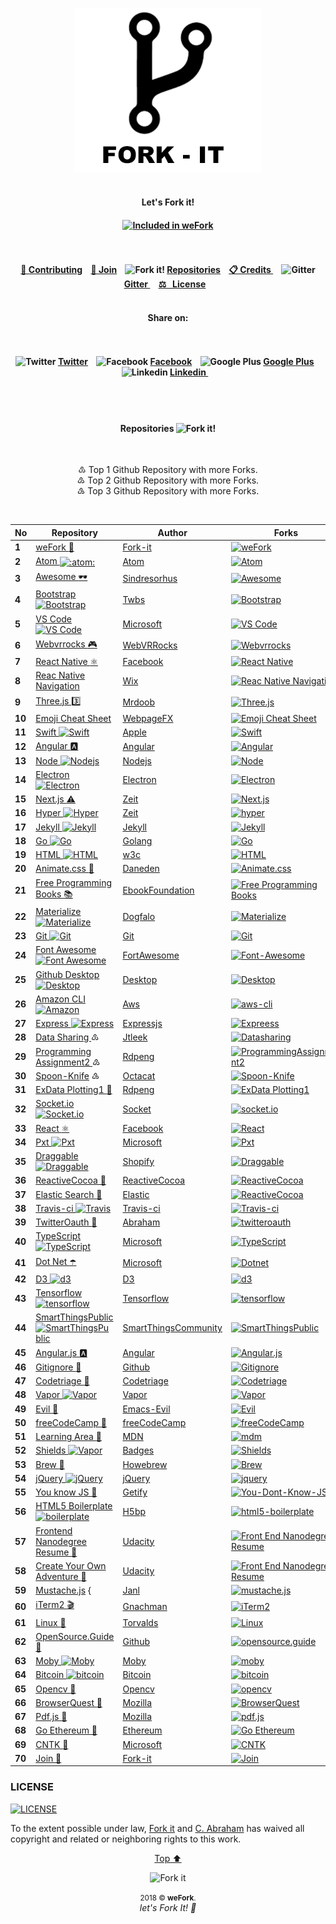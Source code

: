 <p id="top"><p>

<p align="center"><img width="300" src="assets/fork/fork-it.png" alt="Fork it!"><br><br>

<h4 align="center">Let's Fork it!<h4>

<p align="center">
<!-- Start of "INCLUDED ON WeFORK BANDGE" -->
<!-- To add you bandge to your repository, copy the code and paste it on your README file.
	VALUES TO CHANGE
	================
	● Link eg: https://github.com/fork-it/weFork/#1 ← Repository No. Value
	● Bandge Value eg: (...)badge/Included%20on%20weFork%20No.-1-0cd645.svg(...)
								   ↑ Repository No. Value
-->
<a href="https://github.com/fork-it/weFork/#1" target="_blank" title="Included In weFork"><img src="https://img.shields.io/badge/Included%20on%20weFork%20No.-1-0cd645.svg?logo=data%3Aimage%2Fpng%3Bbase64%2CiVBORw0KGgoAAAANSUhEUgAAAA4AAAAOCAYAAAAfSC3RAAAABHNCSVQICAgIfAhkiAAAAAlwSFlzAAAIEwAACBMBMzQ43AAAABl0RVh0U29mdHdhcmUAd3d3Lmlua3NjYXBlLm9yZ5vuPBoAAADgSURBVCiRpdK9LoRRGMTx3xEKsbGIZEWjFIVepd8rUKhp3AEKlUKpkIg7kIhOodyr2EblI9mg0CgoRmOT1%2BbdlWWqk8kzc57%2FyeG%2FStJKcpXkNsnab%2FMTlfMBFvGM00rhcpLzJCdJZvr%2BZCX4hiVM4bHin2H%2Bu%2FQDh4M3HuMODexV%2FCbu8YrZYZxHSS4HvNUkT0k6SVp1jHVFE9jAHHZLKb06xr4aSXbQxibesV1K6VaH6oJtrOMaW%2BiUUj5HrTWd5CZJL8nCKAR%2BMu5jBV1cjBNs4gUPhj37kFXH%2BnJ%2F1hcIFmcbnCr7pAAAAABJRU5ErkJggg%3D%3D" alt="Included in weFork"></a>
<!-- SEE BANDGE EXAMPLE @ https://github.com/fork-it/join -->
<!-- End of "INCLUDED ON WeFORK BANDGE" -->
</p>
	
<h4 align="center">
	<br><br>
	<a href="#contributing">🔁 Contributing</a>&nbsp;&nbsp;&nbsp;
	<a href="#join"> 🤝  Join</a>&nbsp;&nbsp;&nbsp;
	<img src="assets/fork/fork15px.png" alt="Fork it!">
	<a href="#repositories">Repositories</a>&nbsp;&nbsp;&nbsp;
	<a href="credits.md">📋 Credits </a>&nbsp;&nbsp;&nbsp;
	<img src="assets/fork/gitter15px.png" alt="Gitter">
	<a href="https://gitter.im/Fork-it/Lobby"> Gitter </a>&nbsp;&nbsp;&nbsp;
	<a href="LICENSE"> ⚖ &nbsp;&nbsp;License</a>&nbsp;&nbsp;&nbsp;
	<br><br>
</h4>


<h4 align="center">Share on: <h4>
<h4 align="center">
	<br><br>
	<!-- Twitter -->
	<img src="assets/icones/twitter.png" alt="Twitter">
	<a href="https://twitter.com/intent/tweet?text=Get%20your%20repository%20forked%20at%20https://github.com/fork-it/weFork">Twitter</a>&nbsp;&nbsp;&nbsp;
	<!-- Facebook -->
	<img src="assets/icones/facebook.png" alt="Facebook">
	<a href="https://www.facebook.com/sharer/sharer.php?s=100&p%5Burl%5D=https://github.com/fork-it/weFork"> Facebook</a>&nbsp;&nbsp;&nbsp;
	<!-- Google Plus -->
	<img src="assets/icones/google-plus.png" alt="Google Plus">
	<a href="https://plus.google.com/share?url=https://github.com/fork-it/weFork">Google Plus</a>&nbsp;&nbsp;&nbsp;
	<!-- Linkedin -->
	<img src="assets/icones/linkedin.png" alt="Linkedin">
	<a href="https://www.linkedin.com/sharing/share-offsite?mini=true&url=https://github.com/fork-it/weFork&title=Get%20your%20repository%20forked&summary=&source="> Linkedin </a>&nbsp;&nbsp;&nbsp;
	<br><br>
</h4>

<br><h4 id="repositories" align="center">Repositories <img src="assets/fork/fork15px.png" alt="Fork it!"></h4><br>

<p align="center">
	♳  Top 1 Github Repository with more Forks.<br>
	♴  Top 2 Github Repository with more Forks.<br>
	♵  Top 3 Github Repository with more Forks.<br>
</p><br>


<table>
<thead>
<tr>
<th>No</th>
<th>Repository</th>
<th>Author</th>
<th>Forks</th>
</tr>
</thead>
<tbody>
<tr>
<td><b id="user-content-1">1</b></td>
<td><a href="https://github.com/fork-it/weFork">weFork <g-emoji alias="repeat" fallback-src="https://assets-cdn.github.com/images/icons/emoji/unicode/1f501.png" ios-version="6.0">🔁</g-emoji> </a></td>
<td><a href="https://github.com/fork-it/weFork">Fork-it</a></td>
<td><a href="https://github.com/fork-it/weFork/fork"><img src="https://camo.githubusercontent.com/30a7a69196e406ebf2366827f39deb5260d024b3/68747470733a2f2f696d672e736869656c64732e696f2f6769746875622f666f726b732f666f726b2d69742f7765466f726b2e7376673f7374796c653d736f6369616c266c6162656c3d466f726b" alt="weFork" data-canonical-src="https://img.shields.io/github/forks/fork-it/weFork.svg?style=social&amp;label=Fork" style="max-width:100%;"></a></td>
</tr>
<tr>
<td><b id="user-content-2">2</b></td>
<td><a href="https://github.com/fork-it/atom">Atom <img class="emoji" title=":atom:" alt=":atom:" src="https://assets-cdn.github.com/images/icons/emoji/atom.png" height="20" width="20" align="absmiddle"></a></td>
<td><a href="https://github.com/atom/atom">Atom</a></td>
<td><a href="https://github.com/atom/atom/fork"><img src="https://camo.githubusercontent.com/3ffbe261afaea4ced78179e7d76a675b680069e4/68747470733a2f2f696d672e736869656c64732e696f2f6769746875622f666f726b732f61746f6d2f61746f6d2e7376673f7374796c653d736f6369616c266c6162656c3d466f726b" alt="Atom" data-canonical-src="https://img.shields.io/github/forks/atom/atom.svg?style=social&amp;label=Fork" style="max-width:100%;"></a></td>
</tr>
<tr>
<td><b id="user-content-3">3</b></td>
<td><a href="https://github.com/fork-it/awesome">Awesome <g-emoji alias="dark_sunglasses" fallback-src="https://assets-cdn.github.com/images/icons/emoji/unicode/1f576.png" ios-version="9.1">🕶</g-emoji></a></td>
<td><a href="https://github.com/sindresorhus/awesome">Sindresorhus</a></td>
<td><a href="https://github.com/sindresorhus/awesome/fork"><img src="https://camo.githubusercontent.com/2665fe5ca52d8bae494f95e17db15ff6d9433323/68747470733a2f2f696d672e736869656c64732e696f2f6769746875622f666f726b732f73696e647265736f726875732f617765736f6d652e7376673f7374796c653d736f6369616c266c6162656c3d466f726b" alt="Awesome" data-canonical-src="https://img.shields.io/github/forks/sindresorhus/awesome.svg?style=social&amp;label=Fork" style="max-width:100%;"></a></td>
</tr>
<tr>
<td><b id="user-content-4">4</b></td>
<td><a href="https://github.com/fork-it/bootstrap">Bootstrap <img src="/assets/icones/bootstrap.png" alt="Bootstrap" style="max-width:100%;"></a></td>
<td><a href="https://github.com/twbs/bootstrap">Twbs</a></td>
<td><a href="https://github.com/twbs/bootstrap/fork"><img src="https://camo.githubusercontent.com/3530fb50822907acc525b7ce323084a8c857ce16/68747470733a2f2f696d672e736869656c64732e696f2f6769746875622f666f726b732f747762732f626f6f7473747261702e7376673f7374796c653d736f6369616c266c6162656c3d466f726b" alt="Bootstrap" data-canonical-src="https://img.shields.io/github/forks/twbs/bootstrap.svg?style=social&amp;label=Fork" style="max-width:100%;"></a></td>
</tr>
<tr>
<td><b id="user-content-5">5</b></td>
<td><a href="https://github.com/fork-it/vscode">VS Code <img src="/assets/icones/visual-studio.png" alt="VS Code" style="max-width:100%;"></a></td>
<td><a href="https://github.com/Microsoft/vscode">Microsoft</a></td>
<td><a href="https://github.com/Microsoft/vscode/fork"><img src="https://camo.githubusercontent.com/074a4cea2df3e1097192b1e9ebb86ced0633a496/68747470733a2f2f696d672e736869656c64732e696f2f6769746875622f666f726b732f4d6963726f736f66742f7673636f64652e7376673f7374796c653d736f6369616c266c6162656c3d466f726b" alt="VS Code" data-canonical-src="https://img.shields.io/github/forks/Microsoft/vscode.svg?style=social&amp;label=Fork" style="max-width:100%;"></a></td>
</tr>
<tr>
<td><b id="user-content-6">6</b></td>
<td><a href="https://github.com/fork-it/webbrrocks">Webvrrocks <g-emoji alias="video_game" fallback-src="https://assets-cdn.github.com/images/icons/emoji/unicode/1f3ae.png" ios-version="6.0">🎮</g-emoji></a></td>
<td><a href="https://github.com/WebVRRocks/webvrrocks">WebVRRocks</a></td>
<td><a href="https://github.com/WebVRRocks/webvrrocks"><img src="https://camo.githubusercontent.com/e0031cc9afde26b0ccefcc16f3be325a9d3d5dac/68747470733a2f2f696d672e736869656c64732e696f2f6769746875622f666f726b732f5765625652526f636b732f7765627672726f636b732e7376673f7374796c653d736f6369616c266c6162656c3d466f726b" alt="Webvrrocks" data-canonical-src="https://img.shields.io/github/forks/WebVRRocks/webvrrocks.svg?style=social&amp;label=Fork" style="max-width:100%;"></a></td>
</tr>
<tr>
<td><b id="user-content-7">7</b></td>
<td><a href="https://github.com/fork-it/react-native">React Native <g-emoji alias="atom_symbol" fallback-src="https://assets-cdn.github.com/images/icons/emoji/unicode/269b.png" ios-version="9.1">⚛️</g-emoji></a></td>
<td><a href="https://github.com/facebook/react-native">Facebook</a></td>
<td><a href="https://github.com/facebook/react-native/fork"><img src="https://camo.githubusercontent.com/e93d2fe4979902e850c70fdcdedec813051ad893/68747470733a2f2f696d672e736869656c64732e696f2f6769746875622f666f726b732f66616365626f6f6b2f72656163742d6e61746976652e7376673f7374796c653d736f6369616c266c6162656c3d466f726b" alt="React Native" data-canonical-src="https://img.shields.io/github/forks/facebook/react-native.svg?style=social&amp;label=Fork" style="max-width:100%;"></a></td>
</tr>
<tr>
<td><b id="user-content-8">8</b></td>
<td><a href="https://github.com/fork-it/react-native-navigation">Reac Native Navigation</a></td>
<td><a href="https://github.com/wix/react-native-navigation">Wix</a></td>
<td><a href="https://github.com/wix/react-native-navigation/fork"><img src="https://camo.githubusercontent.com/eb49850826d7d8ae3f35af6dcc3359fb5167a7da/68747470733a2f2f696d672e736869656c64732e696f2f6769746875622f666f726b732f7769782f72656163742d6e61746976652d6e617669676174696f6e2e7376673f7374796c653d736f6369616c266c6162656c3d466f726b" alt="Reac Native Navigation" data-canonical-src="https://img.shields.io/github/forks/wix/react-native-navigation.svg?style=social&amp;label=Fork" style="max-width:100%;"></a></td>
</tr>
<tr>
<td><b id="user-content-9">9</b></td>
<td><a href="https://github.com/fork-it/three.js">Three.js <g-emoji alias="three" fallback-src="https://assets-cdn.github.com/images/icons/emoji/unicode/0033-20e3.png" ios-version="6.0">3️⃣</g-emoji></a></td>
<td><a href="https://github.com/mrdoob/three.js">Mrdoob</a></td>
<td><a href="https://github.com/mrdoob/three.js/fork"><img src="https://camo.githubusercontent.com/78522a2fa85e1e76014f5c3b6d23676ab6aa866f/68747470733a2f2f696d672e736869656c64732e696f2f6769746875622f666f726b732f6d72646f6f622f74687265652e6a732e7376673f7374796c653d736f6369616c266c6162656c3d466f726b" alt="Three.js" data-canonical-src="https://img.shields.io/github/forks/mrdoob/three.js.svg?style=social&amp;label=Fork" style="max-width:100%;"></a></td>
</tr>
<tr>
<td><b id="user-content-10">10</b></td>
<td><a href="https://github.com/fork-it/emoji-cheat-sheet.com">Emoji Cheat Sheet</a></td>
<td><a href="https://github.com/WebpageFX/emoji-cheat-sheet.com">WebpageFX</a></td>
<td><a href="https://github.com/WebpageFX/emoji-cheat-sheet.com/fork"><img src="https://camo.githubusercontent.com/9f31aa6868c3ec9468aa90b30cd1cfbb9d37c684/68747470733a2f2f696d672e736869656c64732e696f2f6769746875622f666f726b732f5765627061676546582f656d6f6a692d63686561742d73686565742e636f6d2e7376673f7374796c653d736f6369616c266c6162656c3d466f726b" alt="Emoji Cheat Sheet" data-canonical-src="https://img.shields.io/github/forks/WebpageFX/emoji-cheat-sheet.com.svg?style=social&amp;label=Fork" style="max-width:100%;"></a></td>
</tr>
<tr>
<td><b id="user-content-11">11</b></td>
<td><a href="https://github.com/fork-it/swift">Swift <img src="/assets/icones/swift.png" alt="Swift" style="max-width:100%;"></a></td>
<td><a href="https://github.com/apple/swift">Apple</a></td>
<td><a href="https://github.com/apple/swift/fork"><img src="https://camo.githubusercontent.com/ce663af9dbf0dea432871b8548ec4061ff39821c/68747470733a2f2f696d672e736869656c64732e696f2f6769746875622f666f726b732f6170706c652f73776966742e7376673f7374796c653d736f6369616c266c6162656c3d466f726b" alt="Swift" data-canonical-src="https://img.shields.io/github/forks/apple/swift.svg?style=social&amp;label=Fork" style="max-width:100%;"></a></td>
</tr>
<tr>
<td><b id="user-content-12">12</b></td>
<td><a href="https://github.com/fork-it/Angular">Angular <g-emoji alias="a" fallback-src="https://assets-cdn.github.com/images/icons/emoji/unicode/1f170.png" ios-version="6.0">🅰️</g-emoji></a></td>
<td><a href="https://github.com/Angular/Angular">Angular</a></td>
<td><a href="https://github.com/Angular/Angular/fork"><img src="https://camo.githubusercontent.com/fbd66c2115e1b1e3e77f1227b74530fe45dc040d/68747470733a2f2f696d672e736869656c64732e696f2f6769746875622f666f726b732f416e67756c61722f416e67756c61722e7376673f7374796c653d736f6369616c266c6162656c3d466f726b" alt="Angular" data-canonical-src="https://img.shields.io/github/forks/Angular/Angular.svg?style=social&amp;label=Fork" style="max-width:100%;"></a></td>
</tr>
<tr>
<td><b id="user-content-13">13</b></td>
<td><a href="https://github.com/fork-it/Node">Node <img src="/assets/icones/nodejs.png" alt="Nodejs" style="max-width:100%;"></a></td>
<td><a href="https://github.com/Nodejs/Node">Nodejs</a></td>
<td><a href="https://github.com/Nodejs/Node/fork"><img src="https://camo.githubusercontent.com/2453510546fe331db5d7487d02fe78220192daf2/68747470733a2f2f696d672e736869656c64732e696f2f6769746875622f666f726b732f4e6f64656a732f4e6f64652e7376673f7374796c653d736f6369616c266c6162656c3d466f726b" alt="Node" data-canonical-src="https://img.shields.io/github/forks/Nodejs/Node.svg?style=social&amp;label=Fork" style="max-width:100%;"></a></td>
</tr>
<tr>
<td><b id="user-content-14">14</b></td>
<td><a href="https://github.com/fork-it/Electron">Electron <img src="/assets/icones/electron.png" alt="Electron" style="max-width:100%;"></a></td>
<td><a href="https://github.com/Electron/Electron">Electron</a></td>
<td><a href="https://github.com/Electron/Electron/fork"><img src="https://camo.githubusercontent.com/c6917a61d4be0b6827558c05e3e25e2f18f8a192/68747470733a2f2f696d672e736869656c64732e696f2f6769746875622f666f726b732f456c656374726f6e2f456c656374726f6e2e7376673f7374796c653d736f6369616c266c6162656c3d466f726b" alt="Electron" data-canonical-src="https://img.shields.io/github/forks/Electron/Electron.svg?style=social&amp;label=Fork" style="max-width:100%;"></a></td>
</tr>
<tr>
<td><b id="user-content-15">15</b></td>
<td><a href="https://github.com/fork-it/Next.js">Next.js <g-emoji alias="warning" fallback-src="https://assets-cdn.github.com/images/icons/emoji/unicode/26a0.png" ios-version="6.0">⚠️</g-emoji></a></td>
<td><a href="https://github.com/zeit/next.js">Zeit</a></td>
<td><a href="https://github.com/zeit/next.js/fork"><img src="https://camo.githubusercontent.com/4aeab6fba21e5f7beebd97f8f41917489a66bc0d/68747470733a2f2f696d672e736869656c64732e696f2f6769746875622f666f726b732f7a6569742f6e6578742e6a732e7376673f7374796c653d736f6369616c266c6162656c3d466f726b" alt="Next.js" data-canonical-src="https://img.shields.io/github/forks/zeit/next.js.svg?style=social&amp;label=Fork" style="max-width:100%;"></a></td>
</tr>
<tr>
<td><b id="user-content-16">16</b></td>
<td><a href="https://github.com/fork-it/Hyper">Hyper <img src="/assets/icones/hyper.png" alt="Hyper" style="max-width:100%;"></a></td>
<td><a href="https://github.com/zeit/hyper">Zeit</a></td>
<td><a href="https://github.com/zeit/hyper/fork"><img src="https://camo.githubusercontent.com/48d2b332580fc94ba5456b2d79d3deeb4fc4f633/68747470733a2f2f696d672e736869656c64732e696f2f6769746875622f666f726b732f7a6569742f68797065722e7376673f7374796c653d736f6369616c266c6162656c3d466f726b" alt="hyper" data-canonical-src="https://img.shields.io/github/forks/zeit/hyper.svg?style=social&amp;label=Fork" style="max-width:100%;"></a></td>
</tr>
<tr>
<td><b id="user-content-17">17</b></td>
<td><a href="https://github.com/fork-it/Jekyll">Jekyll <img src="/assets/icones/jekyll.png" alt="Jekyll" style="max-width:100%;"></a></td>
<td><a href="https://github.com/Jekyll/Jekyll">Jekyll</a></td>
<td><a href="https://github.com/Jekyll/Jekyll/fork"><img src="https://camo.githubusercontent.com/d0585a4ac036681242829761a50038cd9869980e/68747470733a2f2f696d672e736869656c64732e696f2f6769746875622f666f726b732f4a656b796c6c2f4a656b796c6c2e7376673f7374796c653d736f6369616c266c6162656c3d466f726b" alt="Jekyll" data-canonical-src="https://img.shields.io/github/forks/Jekyll/Jekyll.svg?style=social&amp;label=Fork" style="max-width:100%;"></a></td>
</tr>
<tr>
<td><b id="user-content-18">18</b></td>
<td><a href="https://github.com/fork-it/go">Go <img src="/assets/icones/go.png" alt="Go" style="max-width:100%;"></a></td>
<td><a href="https://github.com/golang/go">Golang</a></td>
<td><a href="https://github.com/golang/go/fork"><img src="https://camo.githubusercontent.com/6d72d1c8243339b245e84b11e493f12b5cafa3a6/68747470733a2f2f696d672e736869656c64732e696f2f6769746875622f666f726b732f676f6c616e672f676f2e7376673f7374796c653d736f6369616c266c6162656c3d466f726b" alt="Go" data-canonical-src="https://img.shields.io/github/forks/golang/go.svg?style=social&amp;label=Fork" style="max-width:100%;"></a></td>
</tr>
<tr>
<td><b id="user-content-19">19</b></td>
<td><a href="https://github.com/fork-it/html">HTML <img src="/assets/icones/html5.png" alt="HTML" style="max-width:100%;"></a></td>
<td><a href="https://github.com/w3c/html">w3c</a></td>
<td><a href="https://github.com/w3c/html/fork"><img src="https://camo.githubusercontent.com/4f20e9eeb88ff9db4c56f464e5ba8650cc9259e1/68747470733a2f2f696d672e736869656c64732e696f2f6769746875622f666f726b732f7733632f68746d6c2e7376673f7374796c653d736f6369616c266c6162656c3d466f726b" alt="HTML" data-canonical-src="https://img.shields.io/github/forks/w3c/html.svg?style=social&amp;label=Fork" style="max-width:100%;"></a></td>
</tr>
<tr>
<td><b id="user-content-20">20</b></td>
<td><a href="https://github.com/fork-it/Animate.css">Animate.css <g-emoji alias="popcorn" fallback-src="https://assets-cdn.github.com/images/icons/emoji/unicode/1f37f.png" ios-version="9.1">🍿</g-emoji></a></td>
<td><a href="https://github.com/daneden/animate.css">Daneden</a></td>
<td><a href="https://github.com/daneden/animate.css/fork"><img src="https://camo.githubusercontent.com/4451bba736cc002b0c69b7a8c9d2e60d128baa71/68747470733a2f2f696d672e736869656c64732e696f2f6769746875622f666f726b732f64616e6564656e2f616e696d6174652e6373732e7376673f7374796c653d736f6369616c266c6162656c3d466f726b" alt="Animate.css" data-canonical-src="https://img.shields.io/github/forks/daneden/animate.css.svg?style=social&amp;label=Fork" style="max-width:100%;"></a></td>
</tr>
<tr>
<td><b id="user-content-21">21</b></td>
<td><a href="https://github.com/fork-it/free-programming-books">Free Programming Books <g-emoji alias="books" fallback-src="https://assets-cdn.github.com/images/icons/emoji/unicode/1f4da.png" ios-version="6.0">📚</g-emoji></a></td>
<td><a href="https://github.com/EbookFoundation/free-programming-books">EbookFoundation</a></td>
<td><a href="https://github.com/EbookFoundation/free-programming-books/fork"><img src="https://camo.githubusercontent.com/6f00d9e450355ec921c7ab3d6ed0e03c354b4f2e/68747470733a2f2f696d672e736869656c64732e696f2f6769746875622f666f726b732f45626f6f6b466f756e646174696f6e2f667265652d70726f6772616d6d696e672d626f6f6b732e7376673f7374796c653d736f6369616c266c6162656c3d466f726b" alt="Free Programming Books" data-canonical-src="https://img.shields.io/github/forks/EbookFoundation/free-programming-books.svg?style=social&amp;label=Fork" style="max-width:100%;"></a></td>
</tr>
<tr>
<td><b id="user-content-22">22</b></td>
<td><a href="https://github.com/fork-it/Materialize">Materialize <img src="/assets/icones/materialize.png" alt="Materialize" style="max-width:100%;"></a></td>
<td><a href="https://github.com/Dogfalo/materialize">Dogfalo</a></td>
<td><a href="https://github.com/Dogfalo/materialize/fork"><img src="https://camo.githubusercontent.com/b5a5c1a1aaaa0d4f49ae7332d0a1d40b58b35b9d/68747470733a2f2f696d672e736869656c64732e696f2f6769746875622f666f726b732f446f6766616c6f2f6d6174657269616c697a652e7376673f7374796c653d736f6369616c266c6162656c3d466f726b" alt="Materialize" data-canonical-src="https://img.shields.io/github/forks/Dogfalo/materialize.svg?style=social&amp;label=Fork" style="max-width:100%;"></a></td>
</tr>
<tr>
<td><b id="user-content-23">23</b></td>
<td><a href="https://github.com/fork-it/git">Git <img src="/assets/icones/git.png" alt="Git" style="max-width:100%;"></a></td>
<td><a href="https://github.com/git/git">Git</a></td>
<td><a href="https://github.com/git/git/fork"><img src="https://camo.githubusercontent.com/b312e84ad6cde6e1f5ac3eacbd5bb990c18ee0a9/68747470733a2f2f696d672e736869656c64732e696f2f6769746875622f666f726b732f6769742f6769742e7376673f7374796c653d736f6369616c266c6162656c3d466f726b" alt="Git" data-canonical-src="https://img.shields.io/github/forks/git/git.svg?style=social&amp;label=Fork" style="max-width:100%;"></a></td>
</tr>
<tr>
<td><b id="user-content-24">24</b></td>
<td><a href="https://github.com/fork-it/Font-Awesome">Font Awesome <img src="/assets/icones/font-awesome.png" alt="Font Awesome" style="max-width:100%;"></a></td>
<td><a href="https://github.com/FortAwesome/Font-Awesome">FortAwesome</a></td>
<td><a href="https://github.com/FortAwesome/Font-Awesome/fork"><img src="https://camo.githubusercontent.com/cc5ecc48bf459b7677dd209ca498580aaa6fbc86/68747470733a2f2f696d672e736869656c64732e696f2f6769746875622f666f726b732f466f7274417765736f6d652f466f6e742d417765736f6d652e7376673f7374796c653d736f6369616c266c6162656c3d466f726b" alt="Font-Awesome" data-canonical-src="https://img.shields.io/github/forks/FortAwesome/Font-Awesome.svg?style=social&amp;label=Fork" style="max-width:100%;"></a></td>
</tr>
<tr>
<td><b id="user-content-25">25</b></td>
<td><a href="https://github.com/fork-it/Desktop">Github Desktop <img src="/assets/icones/github-desktop.png" alt="Desktop" style="max-width:100%;"></a></td>
<td><a href="https://github.com/Desktop/Desktop">Desktop</a></td>
<td><a href="https://github.com/Desktop/Desktop/fork"><img src="https://camo.githubusercontent.com/748dff8e76066eaeb5c0bc40960e44a033bc4c5b/68747470733a2f2f696d672e736869656c64732e696f2f6769746875622f666f726b732f4465736b746f702f4465736b746f702e7376673f7374796c653d736f6369616c266c6162656c3d466f726b" alt="Desktop" data-canonical-src="https://img.shields.io/github/forks/Desktop/Desktop.svg?style=social&amp;label=Fork" style="max-width:100%;"></a></td>
</tr>
<tr>
<td><b id="user-content-26">26</b></td>
<td><a href="https://github.com/fork-it/aws-cli">Amazon CLI <img src="/assets/icones/amazon.png" alt="Amazon" style="max-width:100%;"></a></td>
<td><a href="https://github.com/aws/aws-cli">Aws</a></td>
<td><a href="https://github.com/Desktop/Desktop/fork"><img src="https://camo.githubusercontent.com/dd68269ea27d7337006a0f943a99910addfc0432/68747470733a2f2f696d672e736869656c64732e696f2f6769746875622f666f726b732f6177732f6177732d636c692e7376673f7374796c653d736f6369616c266c6162656c3d466f726b" alt="aws-cli" data-canonical-src="https://img.shields.io/github/forks/aws/aws-cli.svg?style=social&amp;label=Fork" style="max-width:100%;"></a></td>
</tr>
<tr>
<td><b id="user-content-27">27</b></td>
<td><a href="https://github.com/fork-it/express">Express <img src="/assets/icones/express.png" alt="Express" style="max-width:100%;"> </a></td>
<td><a href="https://github.com/expressjs/express">Expressjs</a></td>
<td><a href="https://github.com/expressjs/express/fork"><img src="https://camo.githubusercontent.com/4563de6bad0fa5eb559f235a2ce88830d625dda4/68747470733a2f2f696d672e736869656c64732e696f2f6769746875622f666f726b732f657870726573736a732f657870726573732e7376673f7374796c653d736f6369616c266c6162656c3d466f726b" alt="Expreess" data-canonical-src="https://img.shields.io/github/forks/expressjs/express.svg?style=social&amp;label=Fork" style="max-width:100%;"></a></td>
</tr>
<tr>
<td><b id="user-content-28">28</b></td>
<td><a href="https://github.com/fork-it/datasharing">Data Sharing </a> ♳</td>
<td><a href="https://github.com/jtleek/datasharing">Jtleek</a></td>
<td><a href="https://github.com/jtleek/datasharing/fork"><img src="https://camo.githubusercontent.com/6eaf19615e3ecf703139baad36880079fe961c94/68747470733a2f2f696d672e736869656c64732e696f2f6769746875622f666f726b732f6a746c65656b2f6461746173686172696e672e7376673f7374796c653d736f6369616c266c6162656c3d466f726b" alt="Datasharing" data-canonical-src="https://img.shields.io/github/forks/jtleek/datasharing.svg?style=social&amp;label=Fork" style="max-width:100%;"></a></td>
</tr>
<tr>
<td><b id="user-content-29">29</b></td>
<td><a href="https://github.com/fork-it/programmingassignment2">Programming Assignment2 </a> ♴</td>
<td><a href="https://github.com/rdpeng/ProgrammingAssignment2">Rdpeng</a></td>
<td><a href="https://github.com/rdpeng/ProgrammingAssignment2/fork"><img src="https://camo.githubusercontent.com/a9f4fcbf2221fabdd74d45191d9ba1bf9a9ea3d6/68747470733a2f2f696d672e736869656c64732e696f2f6769746875622f666f726b732f726470656e672f50726f6772616d6d696e6741737369676e6d656e74322e7376673f7374796c653d736f6369616c266c6162656c3d466f726b" alt="ProgrammingAssignment2" data-canonical-src="https://img.shields.io/github/forks/rdpeng/ProgrammingAssignment2.svg?style=social&amp;label=Fork" style="max-width:100%;"></a></td>
</tr>
<tr>
<td><b id="user-content-30">30</b></td>
<td><a href="https://github.com/fork-it/Spoon-Knife">Spoon-Knife</a> ♵</td>
<td><a href="https://github.com/octocat/Spoon-Knife">Octacat</a></td>
<td><a href="https://github.com/octocat/Spoon-Knife/fork"><img src="https://camo.githubusercontent.com/66dc7c54c9f377aa36a034498c7732bcdde3fa50/68747470733a2f2f696d672e736869656c64732e696f2f6769746875622f666f726b732f6f63746f6361742f53706f6f6e2d4b6e6966652e7376673f7374796c653d736f6369616c266c6162656c3d466f726b" alt="Spoon-Knife" data-canonical-src="https://img.shields.io/github/forks/octocat/Spoon-Knife.svg?style=social&amp;label=Fork" style="max-width:100%;"></a></td>
</tr>
<tr>
<td><b id="user-content-31">31</b></td>
<td><a href="https://github.com/fork-it/ExData_Plotting1">ExData Plotting1 <g-emoji alias="ice_hockey" fallback-src="https://assets-cdn.github.com/images/icons/emoji/unicode/1f3d2.png" ios-version="9.1">🏒</g-emoji></a></td>
<td><a href="https://github.com/rdpeng/ExData_Plotting1">Rdpeng</a></td>
<td><a href="https://github.com/rdpeng/ExData_Plotting1/fork"><img src="https://camo.githubusercontent.com/76dd25d4527f17f0f15f0b98c5e6873fc012f2aa/68747470733a2f2f696d672e736869656c64732e696f2f6769746875622f666f726b732f726470656e672f4578446174615f506c6f7474696e67312e7376673f7374796c653d736f6369616c266c6162656c3d466f726b" alt="ExData Plotting1" data-canonical-src="https://img.shields.io/github/forks/rdpeng/ExData_Plotting1.svg?style=social&amp;label=Fork" style="max-width:100%;"></a></td>
</tr>
<tr>
<td><b id="user-content-32">32</b></td>
<td><a href="https://github.com/fork-it/socket.io">Socket.io <img src="/assets/icones/socket-io.png" alt="Socket.io" style="max-width:100%;"></a></td>
<td><a href="https://github.com/socketio/socket.io">Socket</a></td>
<td><a href="https://github.com/socketio/socket.io/fork"><img src="https://camo.githubusercontent.com/bebc279479ecf98f0e46377827939620b6e73739/68747470733a2f2f696d672e736869656c64732e696f2f6769746875622f666f726b732f736f636b6574696f2f736f636b65742e696f2e7376673f7374796c653d736f6369616c266c6162656c3d466f726b" alt="socket.io" data-canonical-src="https://img.shields.io/github/forks/socketio/socket.io.svg?style=social&amp;label=Fork" style="max-width:100%;"></a></td>
</tr>
<tr>
<td><b id="user-content-33">33</b></td>
<td><a href="https://github.com/fork-it/react">React <g-emoji alias="atom_symbol" fallback-src="https://assets-cdn.github.com/images/icons/emoji/unicode/269b.png" ios-version="9.1">⚛️</g-emoji></a></td>
<td><a href="https://github.com/facebook/react">Facebook</a></td>
<td><a href="https://github.com/facebook/react/fork"><img src="https://camo.githubusercontent.com/4a03b496ffee49eba1664898a3652ee2dcb29d9c/68747470733a2f2f696d672e736869656c64732e696f2f6769746875622f666f726b732f66616365626f6f6b2f72656163742e7376673f7374796c653d736f6369616c266c6162656c3d466f726b" alt="React" data-canonical-src="https://img.shields.io/github/forks/facebook/react.svg?style=social&amp;label=Fork" style="max-width:100%;"></a></td>
</tr>
<tr>
<td><b id="user-content-34">34</b></td>
<td><a href="https://github.com/fork-it/Pxt">Pxt <img src="/assets/icones/pxt.png" alt="Pxt" style="max-width:100%;"></a></td>
<td><a href="https://github.com/Microsoft/pxt">Microsoft</a></td>
<td><a href="https://github.com/Microsoft/pxt/fork"><img src="https://camo.githubusercontent.com/f58863a2f19858ade9219e24bd1d7d1e401977f9/68747470733a2f2f696d672e736869656c64732e696f2f6769746875622f666f726b732f4d6963726f736f66742f7078742e7376673f7374796c653d736f6369616c266c6162656c3d466f726b" alt="Pxt" data-canonical-src="https://img.shields.io/github/forks/Microsoft/pxt.svg?style=social&amp;label=Fork" style="max-width:100%;"></a></td>
</tr>
<tr>
<td><b id="user-content-35">35</b></td>
<td><a href="https://github.com/fork-it/Draggable">Draggable <img src="/assets/icones/draggable.png" alt="Draggable" style="max-width:100%;"></a></td>
<td><a href="https://github.com/Shopify/draggable">Shopify</a></td>
<td><a href="https://github.com/Shopify/draggable/fork"><img src="https://camo.githubusercontent.com/4799eb9bf5290fedf4986ac007ffc6f0dd1fead8/68747470733a2f2f696d672e736869656c64732e696f2f6769746875622f666f726b732f53686f706966792f647261676761626c652e7376673f7374796c653d736f6369616c266c6162656c3d466f726b" alt="Draggable" data-canonical-src="https://img.shields.io/github/forks/Shopify/draggable.svg?style=social&amp;label=Fork" style="max-width:100%;"></a></td>
</tr>
<tr>
<td><b id="user-content-36">36</b></td>
<td><a href="https://github.com/fork-it/ReactiveCocoa">ReactiveCocoa 🥥</a></td>
<td><a href="https://github.com/ReactiveCocoa/ReactiveCocoa">ReactiveCocoa</a></td>
<td><a href="https://github.com/ReactiveCocoa/ReactiveCocoa/fork"><img src="https://camo.githubusercontent.com/759be0cdb9e509f36d261f7790a4429d2f3f057e/68747470733a2f2f696d672e736869656c64732e696f2f6769746875622f666f726b732f5265616374697665436f636f612f5265616374697665436f636f612e7376673f7374796c653d736f6369616c266c6162656c3d466f726b" alt="ReactiveCocoa" data-canonical-src="https://img.shields.io/github/forks/ReactiveCocoa/ReactiveCocoa.svg?style=social&amp;label=Fork" style="max-width:100%;"></a></td>
</tr>
<tr>
<td><b id="user-content-37">37</b></td>
<td><a href="https://github.com/fork-it/elasticsearch">Elastic Search <g-emoji alias="anger" fallback-src="https://assets-cdn.github.com/images/icons/emoji/unicode/1f4a2.png" ios-version="6.0">💢</g-emoji></a></td>
<td><a href="https://github.com/elastic/elasticsearch">Elastic</a></td>
<td><a href="https://github.com/elastic/elasticsearch/fork"><img src="https://camo.githubusercontent.com/04320c6d9e27930a4587b5e9af9a72ff293c4f6d/68747470733a2f2f696d672e736869656c64732e696f2f6769746875622f666f726b732f656c61737469632f656c61737469637365617263682e7376673f7374796c653d736f6369616c266c6162656c3d466f726b" alt="ReactiveCocoa" data-canonical-src="https://img.shields.io/github/forks/elastic/elasticsearch.svg?style=social&amp;label=Fork" style="max-width:100%;"></a></td>
</tr>
<tr>
<td><b id="user-content-38">38</b></td>
<td><a href="https://github.com/fork-it/travis-ci">Travis-ci <img src="/assets/icones/travis.png" alt="Travis" style="max-width:100%;"></a></td>
<td><a href="https://github.com/travis-ci/travis-ci">Travis-ci</a></td>
<td><a href="https://github.com/travis-ci/travis-ci/fork"><img src="https://camo.githubusercontent.com/9fd01322845feae2a98593906b8b96d7dcf2fec3/68747470733a2f2f696d672e736869656c64732e696f2f6769746875622f666f726b732f7472617669732d63692f7472617669732d63692e7376673f7374796c653d736f6369616c266c6162656c3d466f726b" alt="Travis-ci" data-canonical-src="https://img.shields.io/github/forks/travis-ci/travis-ci.svg?style=social&amp;label=Fork" style="max-width:100%;"></a></td>
</tr>
<tr>
<td><b id="user-content-39">39</b></td>
<td><a href="https://github.com/fork-it/twitteroauth">TwitterOauth <g-emoji alias="dash" fallback-src="https://assets-cdn.github.com/images/icons/emoji/unicode/1f4a8.png" ios-version="6.0">💨</g-emoji> </a></td>
<td><a href="https://github.com/abraham/twitteroauth">Abraham</a></td>
<td><a href="https://github.com/abraham/twitteroauth/fork"><img src="https://camo.githubusercontent.com/cb9acc1d683e6904a3ab36ca4c81bd79fa28ed2d/68747470733a2f2f696d672e736869656c64732e696f2f6769746875622f666f726b732f6162726168616d2f747769747465726f617574682e7376673f7374796c653d736f6369616c266c6162656c3d466f726b" alt="twitteroauth" data-canonical-src="https://img.shields.io/github/forks/abraham/twitteroauth.svg?style=social&amp;label=Fork" style="max-width:100%;"></a></td>
</tr>
<tr>
<td><b id="user-content-40">40</b></td>
<td><a href="https://github.com/fork-it/TypeScript">TypeScript <img src="/assets/icones/typescript.png" alt="TypeScript" style="max-width:100%;"></a></td>
<td><a href="https://github.com/Microsoft/TypeScript">Microsoft</a></td>
<td><a href="https://github.com/Microsoft/TypeScript/fork"><img src="https://camo.githubusercontent.com/3f8fa0352b968d67a8d0b0c56b552d2bd62c04d7/68747470733a2f2f696d672e736869656c64732e696f2f6769746875622f666f726b732f4d6963726f736f66742f547970655363726970742e7376673f7374796c653d736f6369616c266c6162656c3d466f726b" alt="TypeScript" data-canonical-src="https://img.shields.io/github/forks/Microsoft/TypeScript.svg?style=social&amp;label=Fork" style="max-width:100%;"></a></td>
</tr>
<tr>
<td><b id="user-content-41">41</b></td>
<td><a href="https://github.com/fork-it/dotnet">Dot Net <g-emoji alias="open_umbrella" fallback-src="https://assets-cdn.github.com/images/icons/emoji/unicode/2602.png" ios-version="9.1">☂️</g-emoji></a></td>
<td><a href="https://github.com/Microsoft/Dotnet">Microsoft</a></td>
<td><a href="https://github.com/Microsoft/dotnet/fork"><img src="https://camo.githubusercontent.com/aa26e0a1a0342e198e7a8fae65d3b8231dc228d2/68747470733a2f2f696d672e736869656c64732e696f2f6769746875622f666f726b732f4d6963726f736f66742f646f746e65742e7376673f7374796c653d736f6369616c266c6162656c3d466f726b" alt="Dotnet" data-canonical-src="https://img.shields.io/github/forks/Microsoft/dotnet.svg?style=social&amp;label=Fork" style="max-width:100%;"></a></td>
</tr>
<tr>
<td><b id="user-content-42">42</b></td>
<td><a href="https://github.com/fork-it/d3">D3 <img src="/assets/icones/d3.png" alt="d3" style="max-width:100%;"></a></td>
<td><a href="https://github.com/d3/d3">D3</a></td>
<td><a href="https://github.com/d3/d3/fork"><img src="https://camo.githubusercontent.com/6e79cd2be423b0aff3ba148ab69f6dc509464f01/68747470733a2f2f696d672e736869656c64732e696f2f6769746875622f666f726b732f64332f64332e7376673f7374796c653d736f6369616c266c6162656c3d466f726b" alt="d3" data-canonical-src="https://img.shields.io/github/forks/d3/d3.svg?style=social&amp;label=Fork" style="max-width:100%;"></a></td>
</tr>
<tr>
<td><b id="user-content-43">43</b></td>
<td><a href="https://github.com/fork-it/tensorflow">Tensorflow <img src="/assets/icones/tensorflow.png" alt="tensorflow" style="max-width:100%;"></a></td>
<td><a href="https://github.com/tensorflow/tensorflow">Tensorflow</a></td>
<td><a href="https://github.com/tensorflow/tensorflow/fork"><img src="https://camo.githubusercontent.com/77f5d5598e90c79a765ef67e588ea25af6c7f5c5/68747470733a2f2f696d672e736869656c64732e696f2f6769746875622f666f726b732f74656e736f72666c6f772f74656e736f72666c6f772e7376673f7374796c653d736f6369616c266c6162656c3d466f726b" alt="tensorflow" data-canonical-src="https://img.shields.io/github/forks/tensorflow/tensorflow.svg?style=social&amp;label=Fork" style="max-width:100%;"></a></td>
</tr>
<tr>
<td><b id="user-content-44">44</b></td>
<td><a href="https://github.com/fork-it/SmartThingsPublic">SmartThingsPublic <img src="/assets/icones/stp.png" alt="SmartThingsPublic" style="max-width:100%;"></a></td>
<td><a href="https://github.com/tensorflow/tensorflow">SmartThingsCommunity</a></td>
<td><a href="https://github.com/SmartThingsCommunity/SmartThingsPublic/fork"><img src="https://camo.githubusercontent.com/a6250ca132cfbd4165d599bd33615690c30f8043/68747470733a2f2f696d672e736869656c64732e696f2f6769746875622f666f726b732f536d6172745468696e6773436f6d6d756e6974792f536d6172745468696e67735075626c69632e7376673f7374796c653d736f6369616c266c6162656c3d466f726b" alt="SmartThingsPublic" data-canonical-src="https://img.shields.io/github/forks/SmartThingsCommunity/SmartThingsPublic.svg?style=social&amp;label=Fork" style="max-width:100%;"></a></td>
</tr>
<tr>
<td><b id="user-content-45">45</b></td>
<td><a href="https://github.com/fork-it/Angular.js">Angular.js <g-emoji alias="a" fallback-src="https://assets-cdn.github.com/images/icons/emoji/unicode/1f170.png" ios-version="6.0">🅰️</g-emoji></a></td>
<td><a href="https://github.com/Angular/Angular.js">Angular</a></td>
<td><a href="https://github.com/Angular/Angular.js/fork"><img src="https://camo.githubusercontent.com/125edb545765c776775dafea3316b2bfbb81fe73/68747470733a2f2f696d672e736869656c64732e696f2f6769746875622f666f726b732f416e67756c61722f416e67756c61722e6a732e7376673f7374796c653d736f6369616c266c6162656c3d466f726b" alt="Angular.js" data-canonical-src="https://img.shields.io/github/forks/Angular/Angular.js.svg?style=social&amp;label=Fork" style="max-width:100%;"></a></td>
</tr>
<tr>
<td><b id="user-content-46">46</b></td>
<td><a href="https://github.com/fork-it/Gitignore">Gitignore <g-emoji alias="space_invader" fallback-src="https://assets-cdn.github.com/images/icons/emoji/unicode/1f47e.png" ios-version="6.0">👾</g-emoji></a></td>
<td><a href="https://github.com/Github/Gitignore">Github</a></td>
<td><a href="https://github.com/Github/Gitignore/fork"><img src="https://camo.githubusercontent.com/054e864f332ceabff00e6cead1db33262ed98487/68747470733a2f2f696d672e736869656c64732e696f2f6769746875622f666f726b732f4769746875622f47697469676e6f72652e7376673f7374796c653d736f6369616c266c6162656c3d466f726b" alt="Gitignore" data-canonical-src="https://img.shields.io/github/forks/Github/Gitignore.svg?style=social&amp;label=Fork" style="max-width:100%;"></a></td>
</tr>
<tr>
<td><b id="user-content-47">47</b></td>
<td><a href="https://github.com/fork-it/Codetriage">Codetriage <g-emoji alias="small_red_triangle" fallback-src="https://assets-cdn.github.com/images/icons/emoji/unicode/1f53a.png" ios-version="6.0">🔺</g-emoji></a></td>
<td><a href="https://github.com/Codetriage/Codetriage">Codetriage</a></td>
<td><a href="https://github.com/Codetriage/Codetriage/fork"><img src="https://camo.githubusercontent.com/7016d73282823b25c3cff245cb894f7e0c01b1fd/68747470733a2f2f696d672e736869656c64732e696f2f6769746875622f666f726b732f436f64657472696167652f436f64657472696167652e7376673f7374796c653d736f6369616c266c6162656c3d466f726b" alt="Codetriage " data-canonical-src="https://img.shields.io/github/forks/Codetriage/Codetriage.svg?style=social&amp;label=Fork" style="max-width:100%;"></a></td>
</tr>
<tr>
<td><b id="user-content-48">48</b></td>
<td><a href="https://github.com/fork-it/vapor">Vapor <img src="/assets/icones/vapor.png" alt="Vapor" style="max-width:100%;"></a></td>
<td><a href="https://github.com/vapor/vapor">Vapor</a></td>
<td><a href="https://github.com/emacs-evil/evil/fork"><img src="https://camo.githubusercontent.com/9f4ec311139b069cd03f540f8d15d862274155ba/68747470733a2f2f696d672e736869656c64732e696f2f6769746875622f666f726b732f7661706f722f7661706f722e7376673f7374796c653d736f6369616c266c6162656c3d466f726b" alt="Vapor " data-canonical-src="https://img.shields.io/github/forks/vapor/vapor.svg?style=social&amp;label=Fork" style="max-width:100%;"></a></td>
</tr>
<tr>
<td><b id="user-content-49">49</b></td>
<td><a href="https://github.com/fork-it/evil">Evil <g-emoji alias="pig_nose" fallback-src="https://assets-cdn.github.com/images/icons/emoji/unicode/1f43d.png" ios-version="6.0">🐽</g-emoji></a></td>
<td><a href="https://github.com/emacs-evil/evil">Emacs-Evil</a></td>
<td><a href="https://github.com/emacs-evil/evil/fork"><img src="https://camo.githubusercontent.com/3176efe338052e4ffe9de8df0c5a9f3f391bf69b/68747470733a2f2f696d672e736869656c64732e696f2f6769746875622f666f726b732f656d6163732d6576696c2f6576696c2e7376673f7374796c653d736f6369616c266c6162656c3d466f726b" alt="Evil " data-canonical-src="https://img.shields.io/github/forks/emacs-evil/evil.svg?style=social&amp;label=Fork" style="max-width:100%;"></a></td>
</tr>
<tr>
<td><b id="user-content-50">50</b></td>
<td><a href="https://github.com/fork-it/freeCodeCamp">freeCodeCamp <g-emoji alias="green_book" fallback-src="https://assets-cdn.github.com/images/icons/emoji/unicode/1f4d7.png" ios-version="6.0">📗</g-emoji></a></td>
<td><a href="https://github.com/freeCodeCamp">freeCodeCamp</a></td>
<td><a href="https://github.com/freeCodeCamp/freeCodeCamp/fork"><img src="https://camo.githubusercontent.com/9a0fba2621d30f036dc07c5f7e00fbe108b42df2/68747470733a2f2f696d672e736869656c64732e696f2f6769746875622f666f726b732f66726565436f646543616d702f66726565436f646543616d702e7376673f7374796c653d736f6369616c266c6162656c3d466f726b" alt="freeCodeCamp " data-canonical-src="https://img.shields.io/github/forks/freeCodeCamp/freeCodeCamp.svg?style=social&amp;label=Fork" style="max-width:100%;"></a></td>
</tr>
<tr>
<td><b id="user-content-51">51</b></td>
<td><a href="https://github.com/fork-it/learning-area">Learning Area <g-emoji alias="fox_face" fallback-src="https://assets-cdn.github.com/images/icons/emoji/unicode/1f98a.png" ios-version="10.2">🦊</g-emoji></a></td>
<td><a href="https://github.com/mdn/learning-area">MDN</a></td>
<td><a href="https://github.com/mdn/learning-area/fork"><img src="https://camo.githubusercontent.com/9f4facb9cdb189a3a2285c1296e807942740c39b/68747470733a2f2f696d672e736869656c64732e696f2f6769746875622f666f726b732f6d646e2f6c6561726e696e672d617265612e7376673f7374796c653d736f6369616c266c6162656c3d466f726b" alt="mdm " data-canonical-src="https://img.shields.io/github/forks/mdn/learning-area.svg?style=social&amp;label=Fork" style="max-width:100%;"></a></td>
</tr>
<tr>
<td><b id="user-content-52">52</b></td>
<td><a href="https://github.com/fork-it/Shields">Shields <img src="assets/icones/shields.png" alt="Vapor" style="max-width:100%;"></a></td>
<td><a href="https://github.com/badges/shields">Badges</a></td>
<td><a href="https://github.com/badges/shields/fork"><img src="https://camo.githubusercontent.com/8778ae1717958aa1fc625430548bf80a3998b740/68747470733a2f2f696d672e736869656c64732e696f2f6769746875622f666f726b732f6261646765732f736869656c64732e7376673f7374796c653d736f6369616c266c6162656c3d466f726b" alt="Shields " data-canonical-src="https://img.shields.io/github/forks/badges/shields.svg?style=social&amp;label=Fork" style="max-width:100%;"></a></td>
</tr>
<tr>
<td><b id="user-content-53">53</b></td>
<td><a href="https://github.com/fork-it/brew">Brew <g-emoji alias="beer" fallback-src="https://assets-cdn.github.com/images/icons/emoji/unicode/1f37a.png" ios-version="6.0">🍺</g-emoji></a></td>
<td><a href="https://github.com/Homebrew/brew">Howebrew</a></td>
<td><a href="https://github.com/Homebrew/brew/fork"><img src="https://camo.githubusercontent.com/30473e502435c9f02dfff869f57d9eaf37759b4a/68747470733a2f2f696d672e736869656c64732e696f2f6769746875622f666f726b732f486f6d65627265772f627265772e7376673f7374796c653d736f6369616c266c6162656c3d466f726b" alt="Brew " data-canonical-src="https://img.shields.io/github/forks/Homebrew/brew.svg?style=social&amp;label=Fork" style="max-width:100%;"></a></td>
</tr>
<tr>
<td><b id="user-content-54">54</b></td>
<td><a href="https://github.com/fork-it/jquery">jQuery <img src="/fork-it/weFork/raw/master/assets/icones/jquery.png" alt="jQuery" style="max-width:100%;"></a></td>
<td><a href="https://github.com/jquery/jquery">jQuery</a></td>
<td><a href="https://github.com/jquery/jquery/fork"><img src="https://camo.githubusercontent.com/e5297907b1a3ff5582b2c04c11dcae32d32cf192/68747470733a2f2f696d672e736869656c64732e696f2f6769746875622f666f726b732f6a71756572792f6a71756572792e7376673f7374796c653d736f6369616c266c6162656c3d466f726b" alt="jquery " data-canonical-src="https://img.shields.io/github/forks/jquery/jquery.svg?style=social&amp;label=Fork" style="max-width:100%;"></a></td>
</tr>
<tr>
<td><b id="user-content-55">55</b></td>
<td><a href="https://github.com/fork-it/You-Dont-Know-JS">You know JS <g-emoji alias="blowfish" fallback-src="https://assets-cdn.github.com/images/icons/emoji/unicode/1f421.png" ios-version="6.0">🐡</g-emoji></a></td>
<td><a href="https://github.com/getify/You-Dont-Know-JS">Getify</a></td>
<td><a href="https://github.com/getify/You-Dont-Know-JS/fork"><img src="https://camo.githubusercontent.com/1e5aaae5a8e5850c9ad8ad9da0b6ce19f2c50513/68747470733a2f2f696d672e736869656c64732e696f2f6769746875622f666f726b732f6765746966792f596f752d446f6e742d4b6e6f772d4a532e7376673f7374796c653d736f6369616c266c6162656c3d466f726b" alt="You-Dont-Know-JS" data-canonical-src="https://img.shields.io/github/forks/getify/You-Dont-Know-JS.svg?style=social&amp;label=Fork" style="max-width:100%;"></a></td>
</tr>
<tr>
<td><b id="user-content-56">56</b></td>
<td><a href="https://github.com/fork-it/html5-boilerplate">HTML5 Boilerplate <img src="/fork-it/weFork/raw/master/assets/icones/boilerplate.png" alt="boilerplate" style="max-width:100%;"></a></td>
<td><a href="https://github.com/h5bp/html5-boilerplate">H5bp</a></td>
<td><a href="https://github.com/h5bp/html5-boilerplate/fork"><img src="https://camo.githubusercontent.com/d47a55216d294c05446608d4af999fdcab20f36c/68747470733a2f2f696d672e736869656c64732e696f2f6769746875622f666f726b732f683562702f68746d6c352d626f696c6572706c6174652e7376673f7374796c653d736f6369616c266c6162656c3d466f726b" alt="html5-boilerplate" data-canonical-src="https://img.shields.io/github/forks/h5bp/html5-boilerplate.svg?style=social&amp;label=Fork" style="max-width:100%;"></a></td>
</tr>
<tr>
<td><b id="user-content-57">57</b></td>
<td><a href="https://github.com/fork-it/frontend-nanodegree-resume">Frontend Nanodegree Resume <g-emoji alias="mushroom" fallback-src="https://assets-cdn.github.com/images/icons/emoji/unicode/1f344.png" ios-version="6.0">🍄</g-emoji></a></td>
<td><a href="https://github.com/udacity/frontend-nanodegree-resume">Udacity</a></td>
<td><a href="https://github.com/udacity/frontend-nanodegree-resume/fork"><img src="https://camo.githubusercontent.com/ef6737fb406b48d46f947d75ddd9b087dd4706d9/68747470733a2f2f696d672e736869656c64732e696f2f6769746875622f666f726b732f756461636974792f66726f6e74656e642d6e616e6f6465677265652d726573756d652e7376673f7374796c653d736f6369616c266c6162656c3d466f726b" alt="Front End Nanodegree Resume" data-canonical-src="https://img.shields.io/github/forks/udacity/frontend-nanodegree-resume.svg?style=social&amp;label=Fork" style="max-width:100%;"></a></td>
</tr>
<tr>
<td><b id="user-content-58">58</b></td>
<td><a href="https://github.com/fork-it/create-your-own-adventure">Create Your Own Adventure  <g-emoji alias="ocean" fallback-src="https://assets-cdn.github.com/images/icons/emoji/unicode/1f30a.png" ios-version="6.0">🌊</g-emoji></a></td>
<td><a href="https://github.com/udacity/create-your-own-adventure">Udacity</a></td>
<td><a href="https://github.com/udacity/create-your-own-adventure/fork"><img src="https://camo.githubusercontent.com/83bb22babc90360ed996fb83a93b55c5a11aa809/68747470733a2f2f696d672e736869656c64732e696f2f6769746875622f666f726b732f756461636974792f6372656174652d796f75722d6f776e2d616476656e747572652e7376673f7374796c653d736f6369616c266c6162656c3d466f726b" alt="Front End Nanodegree Resume" data-canonical-src="https://img.shields.io/github/forks/udacity/create-your-own-adventure.svg?style=social&amp;label=Fork" style="max-width:100%;"></a></td>
</tr>
<tr>
<td><b id="user-content-59">59</b></td>
<td><a href="https://github.com/fork-it/mustache.js">Mustache.js</a> {</td>
<td><a href="https://github.com/janl/mustache.js">Janl</a></td>
<td><a href="https://github.com/janl/mustache.js/fork"><img src="https://camo.githubusercontent.com/a909ba313850268a725df4bfac554a3bb0caece1/68747470733a2f2f696d672e736869656c64732e696f2f6769746875622f666f726b732f6a616e6c2f6d757374616368652e6a732e7376673f7374796c653d736f6369616c266c6162656c3d466f726b" alt="mustache.js " data-canonical-src="https://img.shields.io/github/forks/janl/mustache.js.svg?style=social&amp;label=Fork" style="max-width:100%;"></a></td>
</tr>
<tr>
<td><b id="user-content-60">60</b></td>
<td><a href="https://github.com/fork-it/iTerm2">iTerm2 <g-emoji alias="clapper" fallback-src="https://assets-cdn.github.com/images/icons/emoji/unicode/1f3ac.png" ios-version="6.0">🎬</g-emoji></a></td>
<td><a href="https://github.com/gnachman/iTerm2">Gnachman</a></td>
<td><a href="https://github.com/gnachman/iTerm2/fork"><img src="https://camo.githubusercontent.com/66e21fc5808cc416944c90d58e5c9c8d3d384590/68747470733a2f2f696d672e736869656c64732e696f2f6769746875622f666f726b732f676e6163686d616e2f695465726d322e7376673f7374796c653d736f6369616c266c6162656c3d466f726b" alt="iTerm2" data-canonical-src="https://img.shields.io/github/forks/gnachman/iTerm2.svg?style=social&amp;label=Fork" style="max-width:100%;"></a></td>
</tr>
<tr>
<td><b id="user-content-61">61</b></td>
<td><a href="https://github.com/fork-it/Linux">Linux <g-emoji alias="penguin" fallback-src="https://assets-cdn.github.com/images/icons/emoji/unicode/1f427.png" ios-version="6.0">🐧</g-emoji></a></td>
<td><a href="https://github.com/torvalds/linux">Torvalds</a></td>
<td><a href="https://github.com/torvalds/linux/fork"><img src="https://camo.githubusercontent.com/f066347dd45c829e44657ff1f1604c8eeb7cfd57/68747470733a2f2f696d672e736869656c64732e696f2f6769746875622f666f726b732f746f7276616c64732f6c696e75782e7376673f7374796c653d736f6369616c266c6162656c3d466f726b" alt="Linux" data-canonical-src="https://img.shields.io/github/forks/torvalds/linux.svg?style=social&amp;label=Fork" style="max-width:100%;"></a></td>
</tr>
<tr>
<td><b id="user-content-62">62</b></td>
<td><a href="https://github.com/fork-it/opensource.guide">OpenSource.Guide <g-emoji alias="vertical_traffic_light" fallback-src="https://assets-cdn.github.com/images/icons/emoji/unicode/1f6a6.png" ios-version="6.0">🚦</g-emoji></a></td>
<td><a href="https://github.com/Github/opensource.guide">Github</a></td>
<td><a href="https://github.com/Github/opensource.guide/fork"><img src="https://camo.githubusercontent.com/17bca29eacd81e1abb66f5585356729edfe8202b/68747470733a2f2f696d672e736869656c64732e696f2f6769746875622f666f726b732f4769746875622f6f70656e736f757263652e67756964652e7376673f7374796c653d736f6369616c266c6162656c3d466f726b" alt="opensource.guide" data-canonical-src="https://img.shields.io/github/forks/Github/opensource.guide.svg?style=social&amp;label=Fork" style="max-width:100%;"></a></td>
</tr>
<tr>
<td><b id="user-content-63">63</b></td>
<td><a href="https://github.com/fork-it/moby">Moby <img src="/fork-it/weFork/raw/master/assets/icones/moby.png" alt="Moby" style="max-width:100%;"></a></td>
<td><a href="https://github.com/moby/moby">Moby</a></td>
<td><a href="https://github.com/moby/moby/fork"><img src="https://camo.githubusercontent.com/e29f42bc7c24b1fac070d98f0c7e0c087b9f4988/68747470733a2f2f696d672e736869656c64732e696f2f6769746875622f666f726b732f6d6f62792f6d6f62792e7376673f7374796c653d736f6369616c266c6162656c3d466f726b" alt="moby" data-canonical-src="https://img.shields.io/github/forks/moby/moby.svg?style=social&amp;label=Fork" style="max-width:100%;"></a></td>
</tr>
<tr>
<td><b id="user-content-64">64</b></td>
<td><a href="https://github.com/fork-it/bitcoin">Bitcoin <img src="/fork-it/weFork/raw/master/assets/icones/bitcoin.png" alt="bitcoin" style="max-width:100%;"></a></td>
<td><a href="https://github.com/bitcoin/bitcoin">Bitcoin</a></td>
<td><a href="https://github.com/bitcoin/bitcoin/fork"><img src="https://camo.githubusercontent.com/c10296bcda6ccaf9e2fa2fb2224f37b96630454b/68747470733a2f2f696d672e736869656c64732e696f2f6769746875622f666f726b732f626974636f696e2f626974636f696e2e7376673f7374796c653d736f6369616c266c6162656c3d466f726b" alt="bitcoin" data-canonical-src="https://img.shields.io/github/forks/bitcoin/bitcoin.svg?style=social&amp;label=Fork" style="max-width:100%;"></a></td>
</tr>
<tr>
<td><b id="user-content-65">65</b></td>
<td><a href="https://github.com/fork-it/opencv">Opencv <g-emoji alias="cherry_blossom" fallback-src="https://assets-cdn.github.com/images/icons/emoji/unicode/1f338.png" ios-version="6.0">🌸</g-emoji></a></td>
<td><a href="https://github.com/opencv/opencv">Opencv</a></td>
<td><a href="https://github.com/opencv/opencv/fork"><img src="https://camo.githubusercontent.com/8fae6a38c85fb11711a4ee55415ee3adbf640dde/68747470733a2f2f696d672e736869656c64732e696f2f6769746875622f666f726b732f6f70656e63762f6f70656e63762e7376673f7374796c653d736f6369616c266c6162656c3d466f726b" alt="opencv" data-canonical-src="https://img.shields.io/github/forks/opencv/opencv.svg?style=social&amp;label=Fork" style="max-width:100%;"></a></td>
</tr>
<tr>
<td><b id="user-content-66">66</b></td>
<td><a href="https://github.com/fork-it/BrowserQuest">BrowserQuest <g-emoji alias="walking_man" fallback-src="https://assets-cdn.github.com/images/icons/emoji/unicode/1f6b6.png" ios-version="6.0">🚶</g-emoji></a></td>
<td><a href="https://github.com/mozilla/BrowserQuest">Mozilla</a></td>
<td><a href="https://github.com/mozilla/BrowserQuest/fork"><img src="https://camo.githubusercontent.com/056382a4a6c6b5751b8b18dec8b9117b4de438eb/68747470733a2f2f696d672e736869656c64732e696f2f6769746875622f666f726b732f6d6f7a696c6c612f42726f7773657251756573742e7376673f7374796c653d736f6369616c266c6162656c3d466f726b" alt="BrowserQuest" data-canonical-src="https://img.shields.io/github/forks/mozilla/BrowserQuest.svg?style=social&amp;label=Fork" style="max-width:100%;"></a></td>
</tr>
<tr>
<td><b id="user-content-67">67</b></td>
<td><a href="https://github.com/fork-it/pdf.js">Pdf.js <g-emoji alias="page_with_curl" fallback-src="https://assets-cdn.github.com/images/icons/emoji/unicode/1f4c3.png" ios-version="6.0">📃</g-emoji></a></td>
<td><a href="https://github.com/mozilla/pdf.js">Mozilla</a></td>
<td><a href="https://github.com/mozilla/pdf.js/fork"><img src="https://camo.githubusercontent.com/de83df965f6e59a8c0dd601326bb9719075d82df/68747470733a2f2f696d672e736869656c64732e696f2f6769746875622f666f726b732f6d6f7a696c6c612f7064662e6a732e7376673f7374796c653d736f6369616c266c6162656c3d466f726b" alt="pdf.js" data-canonical-src="https://img.shields.io/github/forks/mozilla/pdf.js.svg?style=social&amp;label=Fork" style="max-width:100%;"></a></td>
</tr>
<tr>
<td><b id="user-content-68">68</b></td>
<td><a href="https://github.com/fork-it/go-ethereum">Go Ethereum 🥣</a></td>
<td><a href="https://github.com/ethereum/go-ethereum">Ethereum</a></td>
<td><a href="https://github.com/ethereum/go-ethereum/fork"><img src="https://camo.githubusercontent.com/c0abecce54e881e3c109c961dd392d76da90099d/68747470733a2f2f696d672e736869656c64732e696f2f6769746875622f666f726b732f657468657265756d2f676f2d657468657265756d2e7376673f7374796c653d736f6369616c266c6162656c3d466f726b" alt="Go Ethereum" data-canonical-src="https://img.shields.io/github/forks/ethereum/go-ethereum.svg?style=social&amp;label=Fork" style="max-width:100%;"></a></td>
</tr>
<tr>
<td><b id="user-content-69">69</b></td>
<td><a href="https://github.com/fork-it/CNTK">CNTK <g-emoji alias="beginner" fallback-src="https://assets-cdn.github.com/images/icons/emoji/unicode/1f530.png" ios-version="6.0">🔰</g-emoji></a></td>
<td><a href="https://github.com/Microsoft/CNTK">Microsoft</a></td>
<td><a href="https://github.com/Microsoft/CNTK/fork"><img src="https://camo.githubusercontent.com/8379b08825bd6b3b2a80d403c8a1c96a53a99459/68747470733a2f2f696d672e736869656c64732e696f2f6769746875622f666f726b732f4d6963726f736f66742f434e544b2e7376673f7374796c653d736f6369616c266c6162656c3d466f726b" alt="CNTK" data-canonical-src="https://img.shields.io/github/forks/Microsoft/CNTK.svg?style=social&amp;label=Fork" style="max-width:100%;"></a></td>
</tr>
<tr>
<td><b id="user-content-70">70</b></td>
<td><a href="https://github.com/fork-it/Join">Join <g-emoji alias="handshake" fallback-src="https://assets-cdn.github.com/images/icons/emoji/unicode/1f91d.png" ios-version="10.2">🤝</g-emoji> </a></td>
<td><a href="https://github.com/fork-it/Join">Fork-it</a></td>
<td><a href="https://github.com/fork-it/Join/fork"><img src="https://camo.githubusercontent.com/893c8e858fe6fee5e646a0788215fe63f41410e9/68747470733a2f2f696d672e736869656c64732e696f2f6769746875622f666f726b732f666f726b2d69742f4a6f696e2e7376673f7374796c653d736f6369616c266c6162656c3d466f726b" alt="Join" data-canonical-src="https://img.shields.io/github/forks/fork-it/Join.svg?style=social&amp;label=Fork" style="max-width:100%;"></a></td>
</tr></tbody></table>

<h3>LICENSE</h3>

<p><a href="https://github.com/fork-it/weFork/blob/master/LICENSE"><img src="https://github.com/fork-it/weFork/blob/master/assets/icones/mit-license.png" alt="LICENSE"></a></p>

<p>To the extent possible under law, <a href="https://github.com/fork-it">Fork it</a> and <a href="https://github.com/19cah">C. Abraham</a> has waived all copyright and related or neighboring rights to this work.</p>

<p align="center">
	<a href="#top">Top ⬆️ </a>
</p>
<p align="center">
	<img src="assets/fork/fork50px.png" alt="Fork it">
</p>
<p align="center">
	<small>2018 &copy <b>weFork</b>. </small><br>
	<em>let's Fork It! 🦋</em>
</p>
